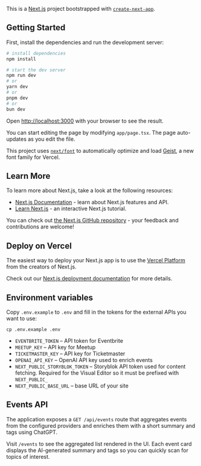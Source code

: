 This is a [Next.js](https://nextjs.org) project bootstrapped with [`create-next-app`](https://nextjs.org/docs/app/api-reference/cli/create-next-app).

## Getting Started

First, install the dependencies and run the development server:

```bash
# install dependencies
npm install

# start the dev server
npm run dev
# or
yarn dev
# or
pnpm dev
# or
bun dev
```

Open [http://localhost:3000](http://localhost:3000) with your browser to see the result.

You can start editing the page by modifying `app/page.tsx`. The page auto-updates as you edit the file.

This project uses [`next/font`](https://nextjs.org/docs/app/building-your-application/optimizing/fonts) to automatically optimize and load [Geist](https://vercel.com/font), a new font family for Vercel.

## Learn More

To learn more about Next.js, take a look at the following resources:

- [Next.js Documentation](https://nextjs.org/docs) - learn about Next.js features and API.
- [Learn Next.js](https://nextjs.org/learn) - an interactive Next.js tutorial.

You can check out [the Next.js GitHub repository](https://github.com/vercel/next.js) - your feedback and contributions are welcome!

## Deploy on Vercel

The easiest way to deploy your Next.js app is to use the [Vercel Platform](https://vercel.com/new?utm_medium=default-template&filter=next.js&utm_source=create-next-app&utm_campaign=create-next-app-readme) from the creators of Next.js.

Check out our [Next.js deployment documentation](https://nextjs.org/docs/app/building-your-application/deploying) for more details.

## Environment variables

Copy `.env.example` to `.env` and fill in the tokens for the external APIs you want to use:

```
cp .env.example .env
```

- `EVENTBRITE_TOKEN` – API token for Eventbrite
- `MEETUP_KEY` – API key for Meetup
- `TICKETMASTER_KEY` – API key for Ticketmaster
- `OPENAI_API_KEY` – OpenAI API key used to enrich events
- `NEXT_PUBLIC_STORYBLOK_TOKEN` – Storyblok API token used for content fetching. Required for the Visual Editor so it must be prefixed with `NEXT_PUBLIC_`
- `NEXT_PUBLIC_BASE_URL` – base URL of your site

## Events API

The application exposes a `GET /api/events` route that aggregates events from the configured providers and enriches them with a short summary and tags using ChatGPT.

Visit `/events` to see the aggregated list rendered in the UI. Each event card displays the AI-generated summary and tags so you can quickly scan for topics of interest.
